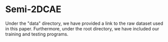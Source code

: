 # Semi-2DCAE
Under the "data" directory, we have provided a link to the raw dataset used in this paper.
Furthermore, under the root directory, we have included our training and testing programs.